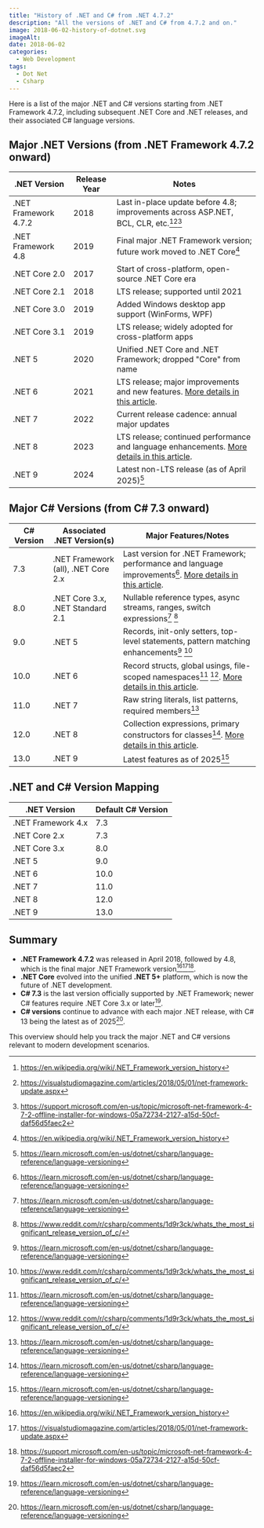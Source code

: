 ```yaml
---
title: "History of .NET and C# from .NET 4.7.2"
description: "All the versions of .NET and C# from 4.7.2 and on."
image: 2018-06-02-history-of-dotnet.svg
imageAlt:
date: 2018-06-02
categories:
  - Web Development
tags:
  - Dot Net
  - Csharp
---
```


Here is a list of the major .NET and C# versions starting from .NET Framework 4.7.2, including subsequent .NET Core and .NET releases, and their associated C# language versions.

## Major .NET Versions (from .NET Framework 4.7.2 onward)

| .NET Version         | Release Year | Notes                                                                                                                                                |
| -------------------- | ------------ | ---------------------------------------------------------------------------------------------------------------------------------------------------- |
| .NET Framework 4.7.2 | 2018         | Last in-place update before 4.8; improvements across ASP.NET, BCL, CLR, etc.[^1][^6][^4]                                                             |
| .NET Framework 4.8   | 2019         | Final major .NET Framework version; future work moved to .NET Core[^1]                                                                               |
| .NET Core 2.0        | 2017         | Start of cross-platform, open-source .NET Core era                                                                                                   |
| .NET Core 2.1        | 2018         | LTS release; supported until 2021                                                                                                                    |
| .NET Core 3.0        | 2019         | Added Windows desktop app support (WinForms, WPF)                                                                                                    |
| .NET Core 3.1        | 2019         | LTS release; widely adopted for cross-platform apps                                                                                                  |
| .NET 5               | 2020         | Unified .NET Core and .NET Framework; dropped "Core" from name                                                                                       |
| .NET 6               | 2021         | LTS release; major improvements and new features. [More details in this article](../../../post/2021-12/whats-new-with-dotnet6/index.md).             |
| .NET 7               | 2022         | Current release cadence: annual major updates                                                                                                        |
| .NET 8               | 2023         | LTS release; continued performance and language enhancements. [More details in this article](../../../post/2023-12/whats-new-with-dotnet8/index.md). |
| .NET 9               | 2024         | Latest non-LTS release (as of April 2025)[^3]                                                                                                        |

## Major C# Versions (from C# 7.3 onward)

| C# Version | Associated .NET Version(s)          | Major Features/Notes                                                                                                                                                                          |
| ---------- | ----------------------------------- | --------------------------------------------------------------------------------------------------------------------------------------------------------------------------------------------- |
| 7.3        | .NET Framework (all), .NET Core 2.x | Last version for .NET Framework; performance and language improvements[^3]. [More details in this article](../../../post/2018-06/whats-new-in-csharp-7-3/index.md).                           |
| 8.0        | .NET Core 3.x, .NET Standard 2.1    | Nullable reference types, async streams, ranges, switch expressions[^3] [^5]                                                                                                                  |
| 9.0        | .NET 5                              | Records, init-only setters, top-level statements, pattern matching enhancements[^3] [^5]                                                                                                      |
| 10.0       | .NET 6                              | Record structs, global usings, file-scoped namespaces[^3] [^5]. [More details in this article](../../../post/2021-12/whats-new-with-dotnet6/index.md#c-10-new-coding-features-with-examples). |
| 11.0       | .NET 7                              | Raw string literals, list patterns, required members[^3]                                                                                                                                      |
| 12.0       | .NET 8                              | Collection expressions, primary constructors for classes[^3]. [More details in this article](../../../post/2023-12/whats-new-with-dotnet8/index.md#c-12-new-coding-features-with-examples).   |
| 13.0       | .NET 9                              | Latest features as of 2025[^3]                                                                                                                                                                |

## .NET and C# Version Mapping

| .NET Version       | Default C# Version |
| ------------------ | ------------------ |
| .NET Framework 4.x | 7.3                |
| .NET Core 2.x      | 7.3                |
| .NET Core 3.x      | 8.0                |
| .NET 5             | 9.0                |
| .NET 6             | 10.0               |
| .NET 7             | 11.0               |
| .NET 8             | 12.0               |
| .NET 9             | 13.0               |

## Summary

- **.NET Framework 4.7.2** was released in April 2018, followed by 4.8, which is the final major .NET Framework version[^1][^6][^4].
- **.NET Core** evolved into the unified **.NET 5+** platform, which is now the future of .NET development.
- **C# 7.3** is the last version officially supported by .NET Framework; newer C# features require .NET Core 3.x or later[^3].
- **C# versions** continue to advance with each major .NET release, with C# 13 being the latest as of 2025[^3].

This overview should help you track the major .NET and C# versions relevant to modern development scenarios.

[^1]: https://en.wikipedia.org/wiki/.NET_Framework_version_history

[^2]: https://www.c-sharpcorner.com/article/c-sharp-versions/

[^3]: https://learn.microsoft.com/en-us/dotnet/csharp/language-reference/language-versioning

[^4]: https://support.microsoft.com/en-us/topic/microsoft-net-framework-4-7-2-offline-installer-for-windows-05a72734-2127-a15d-50cf-daf56d5faec2

[^5]: https://www.reddit.com/r/csharp/comments/1d9r3ck/whats_the_most_significant_release_version_of_c/

[^6]: https://visualstudiomagazine.com/articles/2018/05/01/net-framework-update.aspx

[^7]: https://dotnetcrunch.in/csharp-version-history-features/

[^8]: https://dotnet.microsoft.com/en-us/download/dotnet-framework/net472

[^9]: https://dotnet.microsoft.com/fr-fr/download/dotnet-framework/net472

[^10]: https://support.microsoft.com/fr-fr/topic/programme-d-installation-microsoft-net-framework-4-7-2-hors-connexion-pour-windows-05a72734-2127-a15d-50cf-daf56d5faec2

[^11]: https://learn.microsoft.com/fr-fr/dotnet/framework/migration-guide/versions-and-dependencies

[^12]: https://learn.microsoft.com/fr-fr/dotnet/csharp/language-reference/language-versioning

[^13]: https://learn.microsoft.com/en-us/dotnet/framework/install/versions-and-dependencies

[^14]: https://learn.microsoft.com/en-us/dotnet/csharp/whats-new/csharp-version-history

[^15]: https://learn.microsoft.com/fr-fr/dotnet/csharp/language-reference/configure-language-version

[^16]: https://github.com/Microsoft/dotnet/blob/master/releases/net472/dotnet472-changes.md

[^17]: https://learn.microsoft.com/fr-fr/dotnet/csharp/whats-new/csharp-version-history

[^18]: https://www.reddit.com/r/csharp/comments/xng9em/choosing_c_version_for_project/

[^19]: https://learn.microsoft.com/fr-fr/dotnet/framework/migration-guide/how-to-determine-which-versions-are-installed

[^20]: https://stackoverflow.com/questions/28669786/are-c-sharp-and-net-versions-dependent-on-each-other
